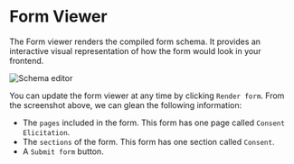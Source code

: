 # Form Viewer

The Form viewer renders the compiled form schema. It provides an interactive visual representation of how the form would look in your frontend.

![Schema editor](/screens/form-viewer.webp)

You can update the form viewer at any time by clicking `Render form`. From the screenshot above, we can glean the following information:

- The `pages` included in the form. This form has one page called `Consent Elicitation`.
- The `sections` of the form. This form has one section called `Consent`.
- A `Submit form` button.
